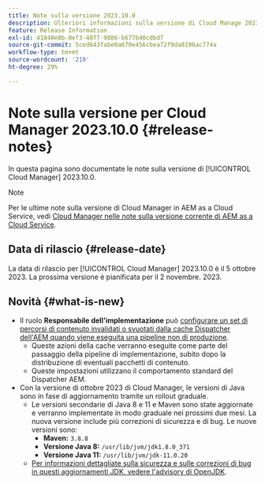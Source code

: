 ```yaml
---
title: Note sulla versione 2023.10.0
description: Ulteriori informazioni sulla versione di Cloud Manage 2023.10.0.
feature: Release Information
exl-id: 41840e0b-0ef3-4077-9886-b677b40cdbd7
source-git-commit: 5ced643fabe0a670e456cbea72f9da8196ac774a
workflow-type: tm+mt
source-wordcount: '219'
ht-degree: 29%

---
```


# Note sulla versione per Cloud Manager 2023.10.0 {#release-notes}

In questa pagina sono documentate le note sulla versione di [!UICONTROL Cloud Manager] 2023.10.0.

>[!NOTE]
>
>Per le ultime note sulla versione di Cloud Manager in AEM as a Cloud Service, vedi [Cloud Manager nelle note sulla versione corrente di AEM as a Cloud Service](https://experienceleague.adobe.com/en/docs/experience-manager-cloud-service/content/release-notes/cloud-manager/current).

## Data di rilascio {#release-date}

La data di rilascio per [!UICONTROL Cloud Manager] 2023.10.0 è il 5 ottobre 2023. La prossima versione è pianificata per il 2 novembre. 2023.

## Novità {#what-is-new}

* Il ruolo **Responsabile dell&#39;implementazione** può [configurare un set di percorsi di contenuto invalidati o svuotati dalla cache Dispatcher dell&#39;AEM quando viene eseguita una pipeline non di produzione](/help/using/non-production-pipelines.md).
   * Queste azioni della cache verranno eseguite come parte del passaggio della pipeline di implementazione, subito dopo la distribuzione di eventuali pacchetti di contenuto.
   * Queste impostazioni utilizzano il comportamento standard del Dispatcher AEM.
* Con la versione di ottobre 2023 di Cloud Manager, le versioni di Java sono in fase di aggiornamento tramite un rollout graduale.
   * Le versioni secondarie di Java 8 e 11 e Maven sono state aggiornate e verranno implementate in modo graduale nei prossimi due mesi. La nuova versione include più correzioni di sicurezza e di bug. Le nuove versioni sono:
      * **Maven:** `3.8.8`
      * **Versione Java 8:** `/usr/lib/jvm/jdk1.8.0_371`
      * **Versione Java 11:** `/usr/lib/jvm/jdk-11.0.20`
   * [Per informazioni dettagliate sulla sicurezza e sulle correzioni di bug in questi aggiornamenti JDK, vedere l&#39;advisory di OpenJDK](https://openjdk.org/groups/vulnerability/advisories/).

